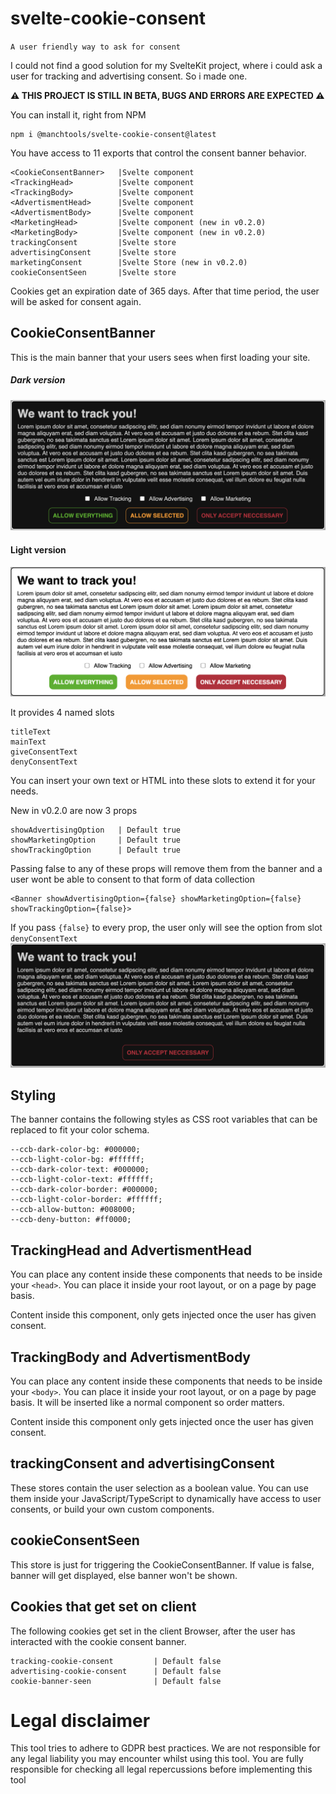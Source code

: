 # svelte-cookie-consent

`A user friendly way to ask for consent`

I could not find a good solution for my SvelteKit project, where i could ask a user for tracking and advertising consent. So i made one.

**⚠️ THIS PROJECT IS STILL IN BETA, BUGS AND ERRORS ARE EXPECTED ⚠️**

You can install it, right from NPM

    npm i @manchtools/svelte-cookie-consent@latest

You have access to 11 exports that control the consent banner behavior.

```
<CookieConsentBanner>   |Svelte component
<TrackingHead>          |Svelte component
<TrackingBody>          |Svelte component
<AdvertismentHead>      |Svelte component
<AdvertismentBody>      |Svelte component
<MarketingHead>         |Svelte component (new in v0.2.0)
<MarketingBody>         |Svelte component (new in v0.2.0)
trackingConsent         |Svelte store
advertisingConsent      |Svelte store
marketingConsent        |Svelte Store (new in v0.2.0)
cookieConsentSeen       |Svelte store
```

Cookies get an expiration date of 365 days. After that time period, the user will be asked for consent again.

## CookieConsentBanner

This is the main banner that your users sees when first loading your site.

##### Dark version

![Cookie consent banner for users with dark preference](screenshots/consentBannerv2dark.png)

#### Light version

![Cookie consent banner for users with light preference](screenshots/consentBannerv2light.png)

It provides 4 named slots

```
titleText
mainText
giveConsentText
denyConsentText
```

You can insert your own text or HTML into these slots to extend it for your needs.

New in v0.2.0 are now 3 props

```
showAdvertisingOption   | Default true
showMarketingOption     | Default true
showTrackingOption      | Default true
```

Passing false to any of these props will remove them from the banner and a user wont be able to consent to that form of data collection

```
<Banner showAdvertisingOption={false} showMarketingOption={false} showTrackingOption={false}>
```

If you pass `{false}` to every prop, the user only will see the option from slot `denyConsentText`
![Cookie consent banner for users with dark preference and all optional data collection disabled](screenshots/consentBannerOnlyNeccessary.png)

## Styling

The banner contains the following styles as CSS root variables that can be replaced to fit your color schema.

```
--ccb-dark-color-bg: #000000;
--ccb-light-color-bg: #ffffff;
--ccb-dark-color-text: #000000;
--ccb-light-color-text: #ffffff;
--ccb-dark-color-border: #000000;
--ccb-light-color-border: #ffffff;
--ccb-allow-button: #008000;
--ccb-deny-button: #ff0000;
```

## TrackingHead and AdvertismentHead

You can place any content inside these components that needs to be inside your `<head>`.
You can place it inside your root layout, or on a page by page basis.

Content inside this component, only gets injected once the user has given consent.

## TrackingBody and AdvertismentBody

You can place any content inside these components that needs to be inside your `<body>`.
You can place it inside your root layout, or on a page by page basis.
It will be inserted like a normal component so order matters.

Content inside this component only gets injected once the user has given consent.

## trackingConsent and advertisingConsent

These stores contain the user selection as a boolean value.
You can use them inside your JavaScript/TypeScript to dynamically have access to user consents, or build your own custom components.

## cookieConsentSeen

This store is just for triggering the CookieConsentBanner.
If value is false, banner will get displayed, else banner won't be shown.

## Cookies that get set on client

The following cookies get set in the client Browser, after the user has interacted with the cookie consent banner.

```
tracking-cookie-consent         | Default false
advertising-cookie-consent      | Default false
cookie-banner-seen              | Default false
```

# Legal disclaimer

This tool tries to adhere to GDPR best practices. We are not responsible for any legal liability you may encounter whilst using this tool. You are fully responsible for checking all legal repercussions before implementing this tool
